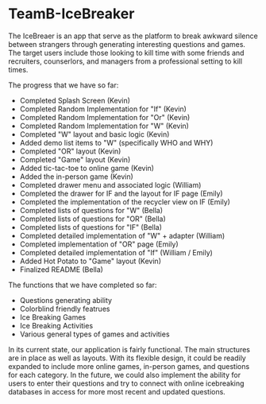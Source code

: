 # TeamB-IceBreaker
The IceBreaer is an app that serve as the platform to break awkward silence between strangers through generating interesting questions and games. The target users include those looking to kill time with some friends and recruiters, counserlors, and managers from a professional setting to kill times. 

The progress that we have so far:
- Completed Splash Screen (Kevin)
- Completed Random Implementation for "If" (Kevin)
- Completed Random Implementation for "Or" (Kevin)
- Completed Random Implementation for "W" (Kevin)
- Completed "W" layout and basic logic (Kevin)
- Added demo list items to "W" (specifically WHO and WHY)
- Completed "OR" layout (Kevin)
- Completed "Game" layout (Kevin)
- Added tic-tac-toe to online game (Kevin)
- Added the in-person game (Kevin)
- Completed drawer menu and associated logic (William)
- Completed the drawer for IF and the layout for IF page (Emily)
- Completed the implementation of the recycler view on IF (Emily)
- Completed lists of questions for "W" (Bella)
- Completed lists of questions for "OR" (Bella)
- Completed lists of questions for "IF" (Bella)
- Completed detailed implementation of "W" + adapter (William)
- Completed implementation of "OR" page (Emily)
- Completed detailed implementation of "If" (William / Emily)
- Added Hot Potato to "Game" layout (Kevin)
- Finalized README (Bella)

The functions that we have completed so far: 
- Questions generating ability 
- Colorblind friendly featrues
- Ice Breaking Games
- Ice Breaking Activities 
- Various general types of games and activities 

In its current state, our application is fairly functional. The main structures are in place as well as layouts. With its flexible design, it could be readily expanded to include more online games, in-person games, and questions for each category. In the future, we could also implement the ability for users to enter their questions and try to connect with online icebreaking databases in access for more most recent and updated questions. 
